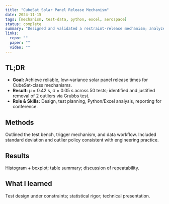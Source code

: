 ```yaml
---
title: "CubeSat Solar Panel Release Mechanism"
date: 2024-11-15
tags: [mechanism, test-data, python, excel, aerospace]
status: complete
summary: "Designed and validated a restraint-release mechanism; analyzed release time distributions with outlier handling; presented at IAA LASC 2024."
links:
  repo: ""
  paper: ""
  video: ""
---
```


## TL;DR
- **Goal:** Achieve reliable, low-variance solar panel release times for CubeSat-class mechanisms.
- **Result:** µ = 0.42 s, σ = 0.05 s across 50 tests; identified and justified removal of 2 outliers via Grubbs test.
- **Role & Skills:** Design, test planning, Python/Excel analysis, reporting for conference.

## Methods
Outlined the test bench, trigger mechanism, and data workflow. Included standard deviation and outlier policy consistent with engineering practice.

## Results
Histogram + boxplot; table summary; discussion of repeatability.

## What I learned
Test design under constraints; statistical rigor; technical presentation.
